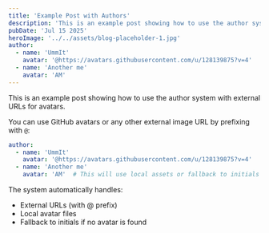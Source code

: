 ```yaml
---
title: 'Example Post with Authors'
description: 'This is an example post showing how to use the author system'
pubDate: 'Jul 15 2025'
heroImage: '../../assets/blog-placeholder-1.jpg'
author: 
  - name: 'UmmIt'
    avatar: '@https://avatars.githubusercontent.com/u/128139875?v=4'
  - name: 'Another me'
    avatar: 'AM'
---
```


This is an example post showing how to use the author system with external URLs for avatars.

You can use GitHub avatars or any other external image URL by prefixing with `@`:

```yaml
author: 
  - name: 'UmmIt'
    avatar: '@https://avatars.githubusercontent.com/u/128139875?v=4'
  - name: 'Another me'
    avatar: 'AM'  # This will use local assets or fallback to initials
```

The system automatically handles:
- External URLs (with @ prefix)
- Local avatar files 
- Fallback to initials if no avatar is found 